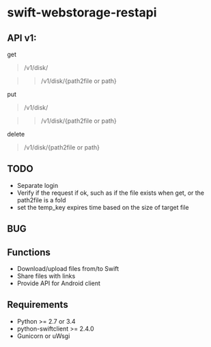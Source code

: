 swift-webstorage-restapi
================

API v1:
---------------
get

> /v1/disk/

>> /v1/disk/{path2file or path}

put

> /v1/disk/

>> /v1/disk/{path2file or path}

delete

> /v1/disk/{path2file or path}


TODO
---------------
- Separate login
- Verify if the request if ok, such as if the file exists when get, 
	or the path2file is a fold
- set the temp_key expires time based on the size of target file 


BUG
---------------


Functions
---------------
- Download/upload files from/to Swift
- Share files with links
- Provide API for Android client

Requirements
---------------
- Python >= 2.7 or 3.4
- python-swiftclient >= 2.4.0
- Gunicorn or uWsgi
